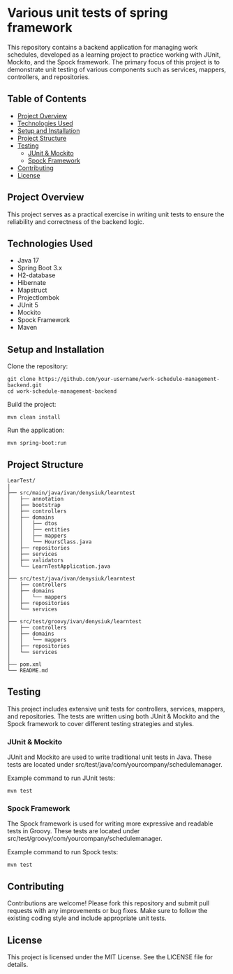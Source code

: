 # Various unit tests of spring framework
This repository contains a backend application for managing work schedules, developed as a learning project to practice working with JUnit, Mockito, and the Spock framework. The primary focus of this project is to demonstrate unit testing of various components such as services, mappers, controllers, and repositories.

## Table of Contents
* [Project Overview](#Project-Overview)
* [Technologies Used](#Technologies-Used)
* [Setup and Installation](#Setup-and-Installation)
* [Project Structure](#Project-Structure)
* [Testing](#Testing)
  * [JUnit & Mockito](#JUnit-&-Mockito)
  * [Spock Framework](#Spock-Framework)
* [Contributing](#Contributing)
* [License](#License)

## Project Overview
This project serves as a practical exercise in writing unit tests to ensure the reliability and correctness of the backend logic.

## Technologies Used
* Java 17
* Spring Boot 3.x
* H2-database
* Hibernate
* Mapstruct
* Projectlombok
* JUnit 5
* Mockito
* Spock Framework
* Maven

## Setup and Installation
Clone the repository:

```
git clone https://github.com/your-username/work-schedule-management-backend.git
cd work-schedule-management-backend
```
Build the project:
```
mvn clean install
```
Run the application:
```
mvn spring-boot:run
```
## Project Structure
```
LearTest/
│
├── src/main/java/ivan/denysiuk/learntest
│   ├── annotation
│   ├── bootstrap
│   ├── controllers
│   ├── domains
│   │   ├── dtos
│   │   ├── entities
│   │   ├── mappers
│   │   └── HoursClass.java
│   ├── repositories
│   ├── services
│   ├── validators
│   └── LearnTestApplication.java
│
├── src/test/java/ivan/denysiuk/learntest
│   ├── controllers
│   ├── domains
│   │   └── mappers
│   ├── repositories
│   └── services
│
├── src/test/groovy/ivan/denysiuk/learntest
│   ├── controllers
│   ├── domains
│   │   └── mappers
│   ├── repositories
│   └── services
│
├── pom.xml
└── README.md
```
## Testing
This project includes extensive unit tests for controllers, services, mappers, and repositories. The tests are written using both JUnit & Mockito and the Spock framework to cover different testing strategies and styles.

### JUnit & Mockito
JUnit and Mockito are used to write traditional unit tests in Java. These tests are located under src/test/java/com/yourcompany/schedulemanager.

Example command to run JUnit tests:

```
mvn test
```
### Spock Framework
The Spock framework is used for writing more expressive and readable tests in Groovy. These tests are located under src/test/groovy/com/yourcompany/schedulemanager.

Example command to run Spock tests:

```
mvn test
```
## Contributing

Contributions are welcome! Please fork this repository and submit pull requests with any improvements or bug fixes. Make sure to follow the existing coding style and include appropriate unit tests.

## License
This project is licensed under the MIT License. See the LICENSE file for details.
